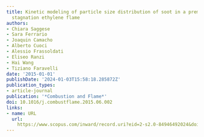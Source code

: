 ```yaml
---
title: Kinetic modeling of particle size distribution of soot in a premixed burner-stabilized
  stagnation ethylene flame
authors:
- Chiara Saggese
- Sara Ferrario
- Joaquin Camacho
- Alberto Cuoci
- Alessio Frassoldati
- Eliseo Ranzi
- Hai Wang
- Tiziano Faravelli
date: '2015-01-01'
publishDate: '2024-01-03T15:58:18.285872Z'
publication_types:
- article-journal
publication: '*Combustion and Flame*'
doi: 10.1016/j.combustflame.2015.06.002
links:
- name: URL
  url: 
    https://www.scopus.com/inward/record.uri?eid=2-s2.0-84946492024&doi=10.1016%2fj.combustflame.2015.06.002&partnerID=40&md5=dc0eea84cd7884756f4a8c81c989e916
---
```

